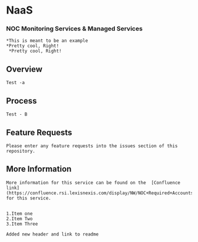 # NaaS

###	NOC Monitoring Services & Managed Services

	*This is meant to be an example
	*Pretty cool, Right!
	 *Pretty cool, Right!
	 
## Overview
	Test -a
## Process
	Test - B
## Feature Requests
	Please enter any feature requests into the issues section of this repository.
	
	
## More Information
	More information for this service can be found on the  [Confluence link](https://confluence.rsi.lexisnexis.com/display/NW/NOC+Required+Accounts) for this service.


	1.Item one
	2.Item Two
	3.Item Three
	
	Added new header and link to readme

